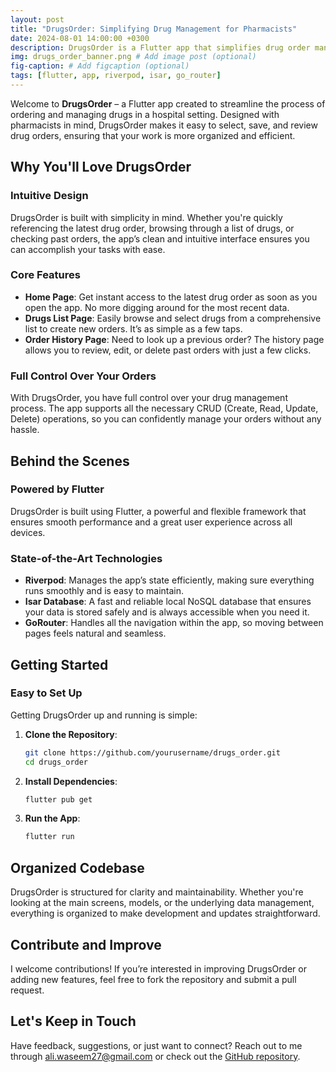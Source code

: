 ```yaml
---
layout: post
title: "DrugsOrder: Simplifying Drug Management for Pharmacists"
date: 2024-08-01 14:00:00 +0300
description: DrugsOrder is a Flutter app that simplifies drug order management for hospital pharmacists. It offers quick access to the latest orders, an easy-to-use drug list, and a detailed order history. Built with Riverpod and Isar, it ensures efficient performance and reliable data storage. # Add post description (optional)
img: drugs_order_banner.png # Add image post (optional)
fig-caption: # Add figcaption (optional)
tags: [flutter, app, riverpod, isar, go_router]
---
```


Welcome to **DrugsOrder** – a Flutter app created to streamline the process of ordering and managing drugs in a hospital setting. Designed with pharmacists in mind, DrugsOrder makes it easy to select, save, and review drug orders, ensuring that your work is more organized and efficient.

## Why You'll Love DrugsOrder

### Intuitive Design

DrugsOrder is built with simplicity in mind. Whether you're quickly referencing the latest drug order, browsing through a list of drugs, or checking past orders, the app’s clean and intuitive interface ensures you can accomplish your tasks with ease.

### Core Features

- **Home Page**: Get instant access to the latest drug order as soon as you open the app. No more digging around for the most recent data.
- **Drugs List Page**: Easily browse and select drugs from a comprehensive list to create new orders. It’s as simple as a few taps.
- **Order History Page**: Need to look up a previous order? The history page allows you to review, edit, or delete past orders with just a few clicks.

### Full Control Over Your Orders

With DrugsOrder, you have full control over your drug management process. The app supports all the necessary CRUD (Create, Read, Update, Delete) operations, so you can confidently manage your orders without any hassle.

## Behind the Scenes

### Powered by Flutter

DrugsOrder is built using Flutter, a powerful and flexible framework that ensures smooth performance and a great user experience across all devices.

### State-of-the-Art Technologies

- **Riverpod**: Manages the app’s state efficiently, making sure everything runs smoothly and is easy to maintain.
- **Isar Database**: A fast and reliable local NoSQL database that ensures your data is stored safely and is always accessible when you need it.
- **GoRouter**: Handles all the navigation within the app, so moving between pages feels natural and seamless.

## Getting Started

### Easy to Set Up

Getting DrugsOrder up and running is simple:

1. **Clone the Repository**:
   ```bash
   git clone https://github.com/yourusername/drugs_order.git
   cd drugs_order
   ```
2. **Install Dependencies**:
   ```bash
   flutter pub get
   ```
3. **Run the App**:
   ```bash
   flutter run
   ```

## Organized Codebase

DrugsOrder is structured for clarity and maintainability. Whether you're looking at the main screens, models, or the underlying data management, everything is organized to make development and updates straightforward.

## Contribute and Improve

I welcome contributions! If you’re interested in improving DrugsOrder or adding new features, feel free to fork the repository and submit a pull request.

## Let's Keep in Touch

Have feedback, suggestions, or just want to connect? Reach out to me through ali.waseem27@gmail.com or check out the [GitHub repository](https://github.com/aliwaseem27/drugs_order).
